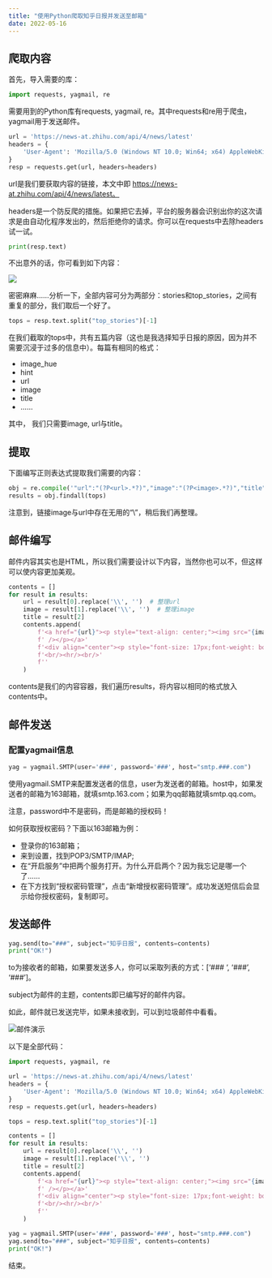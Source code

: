 ```yaml
---
title: "使用Python爬取知乎日报并发送至邮箱"
date: 2022-05-16
---
```

## 爬取内容

首先，导入需要的库：

```Python
import requests, yagmail, re
```

需要用到的Python库有requests, yagmail, re。其中requests和re用于爬虫，yagmail用于发送邮件。

```Python
url = 'https://news-at.zhihu.com/api/4/news/latest'
headers = {
    'User-Agent': 'Mozilla/5.0 (Windows NT 10.0; Win64; x64) AppleWebKit/537.36 (KHTML, like Gecko) Chrome/83.0.4103.61 Safari/537.36'
}
resp = requests.get(url, headers=headers)
```

url是我们要获取内容的链接，本文中即 https://news-at.zhihu.com/api/4/news/latest。

headers是一个防反爬的措施。如果把它去掉，平台的服务器会识别出你的这次请求是由自动化程序发出的，然后拒绝你的请求。你可以在requests中去除headers试一试。

```Python
print(resp.text)
```

不出意外的话，你可看到如下内容：

![](https://image.nidu.city/py-zhihu-1.jpg)

密密麻麻……分析一下，全部内容可分为两部分：stories和top_stories，之间有重复的部分，我们取后一个好了。

```Python
tops = resp.text.split("top_stories")[-1]
```

在我们截取的tops中，共有五篇内容（这也是我选择知乎日报的原因，因为并不需要沉浸于过多的信息中）。每篇有相同的格式：

-   image_hue
-   hint
-   url
-   image
-   title
-   ……

其中， 我们只需要image, url与title。

## 提取

下面编写正则表达式提取我们需要的内容：

```Python
obj = re.compile('"url":"(?P<url>.*?)","image":"(?P<image>.*?)","title":"(?P<title>.*?)","ga_prefix', re.S)
results = obj.findall(tops)
```

注意到，链接image与url中存在无用的“\”，稍后我们再整理。

## 邮件编写

邮件内容其实也是HTML，所以我们需要设计以下内容，当然你也可以不，但这样可以使内容更加美观。

```Python
contents = []
for result in results:
    url = result[0].replace('\\', '')  # 整理url
    image = result[1].replace('\\', '')  # 整理image
    title = result[2]
    contents.append(
        f'<a href="{url}"><p style="text-align: center;"><img src="{image}" width="216" height="144"'
        f' /></p></a>'
        f'<div align="center"><p style="font-size: 17px;font-weight: bold;">{title}</p>'
        f'<br/><hr/><br/>'
        f''
    )
```

contents是我们的内容容器，我们遍历results，将内容以相同的格式放入contents中。

## 邮件发送

### 配置yagmail信息

```Python
yag = yagmail.SMTP(user='###', password='###', host="smtp.###.com")
```

使用yagmail.SMTP来配置发送者的信息，user为发送者的邮箱。host中，如果发送者的邮箱为163邮箱，就填smtp.163.com；如果为qq邮箱就填smtp.qq.com。

注意，password中不是密码，而是邮箱的授权码！

如何获取授权密码？下面以163邮箱为例：

-   登录你的163邮箱；
-   来到设置，找到POP3/SMTP/IMAP;
-   在“开启服务”中把两个服务打开。为什么开启两个？因为我忘记是哪一个了……
-   在下方找到“授权密码管理”，点击“新增授权密码管理”。成功发送短信后会显示给你授权密码，复制即可。

## 发送邮件

```Python
yag.send(to="###", subject="知乎日报", contents=contents)
print("OK!")
```

to为接收者的邮箱，如果要发送多人，你可以采取列表的方式：[‘### ‘, ‘###’, ‘###’]。

subject为邮件的主题，contents即已编写好的邮件内容。

如此，邮件就已发送完毕，如果未接收到，可以到垃圾邮件中看看。

![邮件演示](https://image.nidu.city/py-zhihu-2.jpg)


以下是全部代码：

```Python
import requests, yagmail, re

url = 'https://news-at.zhihu.com/api/4/news/latest'
headers = {
    'User-Agent': 'Mozilla/5.0 (Windows NT 10.0; Win64; x64) AppleWebKit/537.36 (KHTML, like Gecko) Chrome/83.0.4103.61 Safari/537.36'
}
resp = requests.get(url, headers=headers)

tops = resp.text.split("top_stories")[-1]

contents = []
for result in results:
    url = result[0].replace('\\', '')
    image = result[1].replace('\\', '')
    title = result[2]
    contents.append(
        f'<a href="{url}"><p style="text-align: center;"><img src="{image}" width="216" height="144"'
        f' /></p></a>'
        f'<div align="center"><p style="font-size: 17px;font-weight: bold;">{title}</p>'
        f'<br/><hr/><br/>'
        f''
    )

yag = yagmail.SMTP(user='###', password='###', host="smtp.###.com")
yag.send(to="###", subject="知乎日报", contents=contents)
print("OK!")
```

结束。